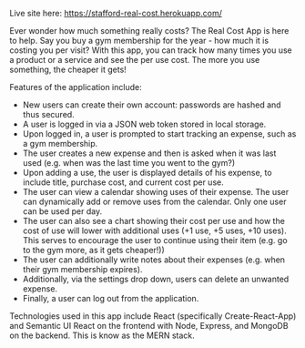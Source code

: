 Live site here: https://stafford-real-cost.herokuapp.com/ 

<p>Ever wonder how much something really costs? The Real Cost App is here to help. Say you buy a gym membership for the year - how much it is costing you per visit? With this app, you can track how many times you use a product or a service and see the per use cost. The more you use something, the cheaper it gets!</p>

<p>Features of the application include: </p>
<ul>
<li>New users can create their own account: passwords are hashed and thus secured. </li>
<li>A user is logged in via a JSON web token stored in local storage.</li>
<li>Upon logged in, a user is prompted to start tracking an expense, such as a gym membership.</li>
<li>The user creates a new expense and then is asked when it was last used (e.g. when was the last time you went to the gym?)</li>
<li>Upon adding a use, the user is displayed details of his expense, to include title, purchase cost, and current cost per use.</li>
<li>The user can view a calendar showing uses of their expense.  The user can dynamically add or remove uses from the calendar.  Only one user can be used per day.</li>
<li>The user can also see a chart showing their cost per use and how the cost of use will lower with additional uses (+1 use, +5 uses, +10 uses).  This serves to encourage the user to continue using their item (e.g. go to the gym more, as it gets cheaper!))</li>
<li>The user can additionally write notes about their expenses (e.g. when their gym membership expires).</li>
<li>Additionally, via the settings drop down, users can delete an unwanted expense.</li>
<li>Finally, a user can log out from the application.</li>
</ul>

<p>Technologies used in this app include React (specifically Create-React-App) and Semantic UI React on the frontend with Node, Express, and MongoDB on the backend.  This is know as the MERN stack.</p>
